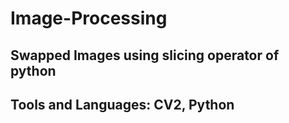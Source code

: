 # Image-Processing
## Swapped Images using slicing operator of python
## Tools and Languages:  CV2, Python
